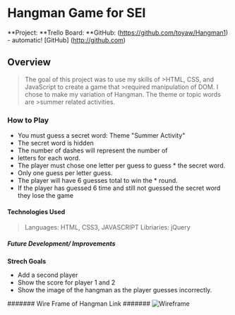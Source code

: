 # Hangman Game for SEI #
**Project:
**Trello Board:
**GitHub: (https://github.com/toyaw/Hangman1) - automatic!
[GitHub] (http://github.com)

## Overview ##
>The goal of this project was to use my skills of >HTML, CSS, and JavaScript to create a game that >required manipulation of DOM. I chose to make my variation of Hangman. The theme or topic words are >summer related activities. 

### How to Play ###
* You must guess a secret word: Theme "Summer Activity"
* The secret word is hidden
* The number of dashes will represent the number of 
* letters for each word.
* The player must chose one letter per guess to guess * the secret word.
* Only one guess per letter guess.
* The player will have 6 guesses total to win the * round. 
* If the player has guessed 6 time and still not guessed the secret word they lose the game 

#### Technologies Used ####
>Languages: HTML, CSS3, JAVASCRIPT
>Libriaries: jQuery


##### Future Development/ Improvements ######
**Strech Goals**
* Add a second player
* Show the score for player 1 and 2
* Show the image of the hangman as the player guesses incorrectly. 

####### Wire Frame of Hangman Link #######
![Wireframe](/Users/toyawilliams/Desktop/imgproject/WireFrame.png)
